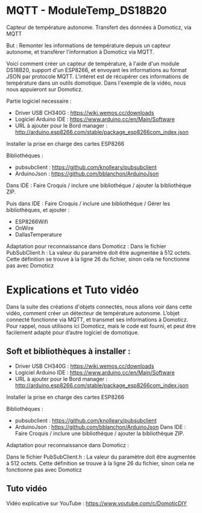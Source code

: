 # MQTT - ModuleTemp_DS18B20
Capteur de température autonome. Transfert des données à Domoticz, via MQTT

But : Remonter les informations de température depuis un capteur autonome, et transfèrer l'information à Domoticz via MQTT.

Voici comment créer un capteur de tempèrature, à l'aide d'un module DS18B20, support d'un ESP8266, et envoyant les informations au format JSON par protocole MQTT. L'intéret est de récupérer ces informations de température dans un outils domotique. Dans l'exemple de la vidéo, nous nous appuieront sur Domoticz.

Partie logiciel necessaire : 
- Driver USB CH340G : https://wiki.wemos.cc/downloads 
- Logiciel Arduino IDE : https://www.arduino.cc/en/Main/Software 
- URL à ajouter pour le Bord manager : http://arduino.esp8266.com/stable/package_esp8266com_index.json 

Installer la prise en charge des cartes ESP8266

Bibliothéques :
- pubsubclient : https://github.com/knolleary/pubsubclient
- ArduinoJson : https://github.com/bblanchon/ArduinoJson 

Dans IDE : Faire Croquis / inclure une bibliothéque / ajouter la bibliothèque ZIP.

Puis dans IDE : Faire Croquis / inclure une bibliothéque / Gérer les bibliothèques, et ajouter :
  - ESP8266Wifi
  - OnWire
  - DallasTemperature

Adaptation pour reconnaissance dans Domoticz : Dans le fichier PubSubClient.h : La valeur du paramètre doit être augmentée à 512 octets. Cette définition se trouve à la ligne 26 du fichier, sinon cela ne fonctionne pas avec Domoticz

# Explications et Tuto vidéo
Dans la suite des créations d'objets connectés, nous allons voir dans cette vidéo, comment créer un détecteur de température autonome. L’objet connecté fonctionne via MQTT, et transmet ses informations à Domoticz. Pour rappel, nous utilisons ici Domoticz, mais le code est fourni, et peut être facilement adapté pour d’autre logiciel de domotique.

## Soft et bibliothèques à installer :
- Driver USB CH340G : https://wiki.wemos.cc/downloads
- Logiciel Arduino IDE : https://www.arduino.cc/en/Main/Software
- URL à ajouter pour le Bord manager : http://arduino.esp8266.com/stable/package_esp8266com_index.json

Installer la prise en charge des cartes ESP8266

Bibliothéques :
 - pubsubclient : https://github.com/knolleary/pubsubclient
 - ArduinoJson : https://github.com/bblanchon/ArduinoJson
Dans IDE : Faire Croquis / inclure une bibliothéque / ajouter la bibliothèque ZIP.


Adaptation pour reconnaissance dans Domoticz :

Dans le fichier PubSubClient.h : La valeur du paramètre doit être augmentée à 512 octets. Cette définition se trouve à la ligne 26 du fichier, sinon cela ne fonctionne pas avec Domoticz

## Tuto vidéo
Vidéo explicative sur YouTube : https://www.youtube.com/c/DomoticDIY
